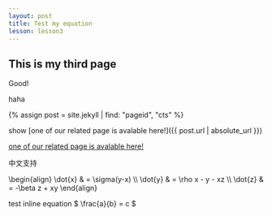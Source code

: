 ```yaml
---
layout: post
title: Test my equation
lesson: lesson3
---
```


## This is my third page

Good!

haha 

{% assign post = site.jekyll | find: "pageid", "cts"  %}

show [one of our related page is avalable here!]({{ post.url | absolute_url }})


[one of our related page is avalable here!]({{site.url}}/jekyll/2024-05-20-my-second-blog/index.html)

中文支持

<p>
    \begin{align}
    \dot{x} & = \sigma(y-x) \\
    \dot{y} & = \rho x - y - xz \\
    \dot{z} & = -\beta z + xy
    \end{align}
 </p>

 test inline equation $ \frac{a}{b} = c $